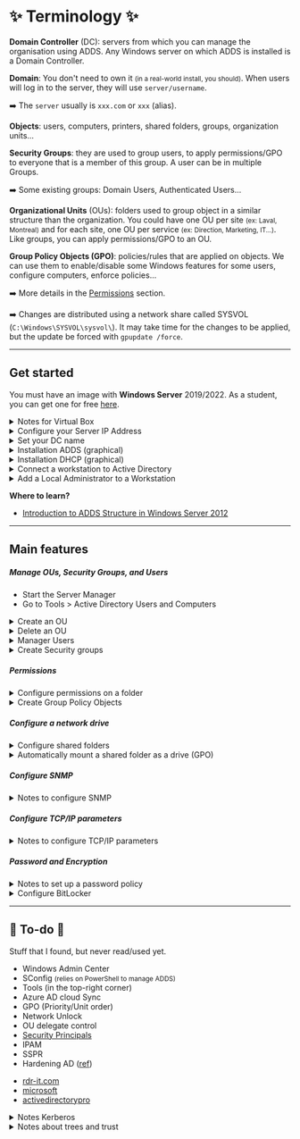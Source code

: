# ✨ Terminology ✨

<div class="row row-cols-md-2"><div>

**Domain Controller** (DC): servers from which you can manage the organisation using ADDS. Any Windows server on which ADDS is installed is a Domain Controller.

**Domain**: You don't need to own it <small>(in a real-world install, you should)</small>. When users will log in to the server, they will use `server/username`.

➡️ The `server` usually is `xxx.com` or `xxx` (alias).

</div><div>

**Objects**: users, computers, printers, shared folders, groups, organization units...

**Security Groups**: they are used to group users, to apply permissions/GPO to everyone that is a member of this group. A user can be in multiple Groups.

➡️ Some existing groups: Domain Users, Authenticated Users...

**Organizational Units** (OUs): folders used to group object in a similar structure than the organization. You could have one OU per site <small>(ex: Laval, Montreal)</small> and for each site, one OU per service <small>(ex: Direction, Marketing, IT...)</small>. Like groups, you can apply permissions/GPO to an OU.

**Group Policy Objects (GPO)**: policies/rules that are applied on objects. We can use them to enable/disable some Windows features for some users, configure computers, enforce policies... 

➡️ More details in the [Permissions](#permissions) section.

➡️ Changes are distributed using a network share called SYSVOL (`C:\Windows\SYSVOL\sysvol\`). It may take time for the changes to be applied, but the update be forced with `gpupdate /force`.
</div></div>

<hr class="sep-both">

## Get started

<div class="row row-cols-md-2"><div>

You must have an image with **Windows Server** 2019/2022. As a student, you can get one for free [here](https://azureforeducation.microsoft.com/devtools).

<details class="details-n">
<summary>Notes for Virtual Box</summary>

* Click on new, select the ISO
* Select unattended
* Start the machine
* Process as usual with the setup...
* Power off the machine
* Remove CD <small>(Settings>Storage>CD, the disk icon on the right)</small>

Go to Tools > Network. Create or select a adapter.

* DHCP server must be disabled
* Note the gateway is (ex: `X.X.X.1`)

On your VM with your VM

* Click on Settings > Network
* Adapter2
* Enable it
* Select "Host-only adapter"
* Select your adapter
</details>

<details class="details-n">
<summary>Configure your Server IP Address</summary>

* Control Panel
* Network and Internet
* Network And Sharing Center
* Select your network <small>(ex: Ethernet 2)</small>
* Properties > IPV4 > Properties
  * IP: X.X.X.2
  * Mask: 255.255.255.0
  * Default gateway: X.X.X.1
  * DNS: X.X.X.2
</details>

<details class="details-n">
<summary>Set your DC name</summary>

* Click on "Local Server"
* Click on your computer name (in blue)
* Click on "Change"
* Set the name your want
* Restart
</details>

<details class="details-n">
<summary>Installation ADDS (graphical)</summary>

* Start the **Server Manager**
* Click on "Add roles and features"
* Press Next twice
* In Server Roles, select ADDS
* Press Next twice, then Install
* Click on the notification icon with a warning (⚠️)
* Click on "Promote this server to a domain controller"

**Add a forest**

* Give a root domain name (ex: `XXX.com`)
* Add a "restore password"
* Press "Next" 4 times
* Press "Install"
</details>

<details class="details-n">
<summary>Installation DHCP (graphical)</summary>

* Start the **Server Manager**
* Click on "Add roles and features"
* Press Next twice
* In Server Roles, select DHCP Server
* Press Next twice, then Install
* Click on tools > DHCP

Configure your DHCP server

* IPV4 > New Scope
  * Name: Lan1
  * Select a range of addresses
  * You can prevent person from taking some addresses
  * Select a lock duration <small>(ex: 1 day)</small>
* We can reserve an IP address for a specific MAC address
* You can see attributed IPs in "Address leases"

➡️ Use `ipconfig /all` to get the IPv4/MAC address.
</details>
</div><div>

<details class="details-n">
<summary>Connect a workstation to Active Directory</summary>

* Start the Workstation
* Go to "Advanced System Settings"
* Switch to the "Computer name" tab
* Click on "Network ID" and follow the steps

➡️ The local computer account that will be created cannot be used by users. The username on Active Directory is the username appended with a dollar (`$`), while the password is a randomly generated string of 120 characters.
</details>

<details class="details-n">
<summary>Add a Local Administrator to a Workstation</summary>

It's a good practice to create a local administrator account in case there are issues with Active Directory or the network, and there is a need to access the computer to fix the problem.

1. Login using an Administrator account
2. Navigate to "Settings" > "Accounts" > "Other users"
3. Click on "Add someone else to this PC"
4. Select "I don't have this person's sign-in information"
5. Select "Add a user without a Microsoft account"
6. Once created, click on the newly created user
7. Click on "Change account type"
8. Select "Administrator"

➡️ If you're not connect to internet, you can skip 4 and 5.

To log in to a local account, use `.\Username`.
</details>

**Where to learn?**

* [Introduction to ADDS Structure in Windows Server 2012](https://www.youtube.com/watch?v=lFwek_OuYZ8)
</div></div>

<hr class="sep-both">

## Main features

<div class="row row-cols-md-2 mt-3"><div>

##### Manage OUs, Security Groups, and Users

* Start the Server Manager
* Go to Tools > Active Directory Users and Computers

<details class="details-n">
<summary>Create an OU</summary>

* Right-click on your domain
* New > Organizational Unit
* Give it a name
</details>

<details class="details-n">
<summary>Delete an OU</summary>

* Click on View > Advanced features
* Right-click on your OU
* Go to Properties > Object
* Unselect "Protect object from accidental deletion"
* Apply, then close
* Right-click on your OU, and click on delete
</details>

<details class="details-n">
<summary>Manager Users</summary>

**Create users**

* Right-click on your domain
* New > User
* You must at least add a "Full name" and a "logon"
* Add a password that matches your password policy

**Add a home folder**

* Right-click on a user > properties
* Go to profile
* You could select a local path, or mount a network drive, for instance, `\\ServerName\\SomeFolder\\%username%`.
* The drive will be shown next to the "C:" drive

➡️ The advantage of using `%username%` is that you can edit multiple users, and the value will be replaced for each one.
</details>

<details class="details-n">
<summary>Create Security groups</summary>

* Right-click on your domain
* New > Group

To add members, either 

* Right-click on the group, and select "Add to a group"
* Right-click on an object, select properties, go to "member of", and add your security group
</details>

##### Permissions

<details class="details-n">
<summary>Configure permissions on a folder</summary>

* Right-click on a folder <small>(for instance, on a mounted drive available to users over the network)</small>
* Select properties then Security
* Edit
* Add or remove Security Groups, OUs, or Users. You can also define the permissions for each group.

➡️ We usually allow access to security group instead of users
</details>

<details class="details-n">
<summary>Create Group Policy Objects</summary>

* Start the Server Manager
* Go to Tools > Group Policy Management
* Find the "Group Policy Object" folder
* Right-click on it > New and create a GPO

A GPO is applied to one or more OUs. It can be applied on the whole domain too. These are shown in "Scope > Location". 

* Drag-and-drop the GPO to the domain/an OU to add it inside location.
* You can add groups in security filtering to only apply the GPO to some group inside the selected locations

➡️ Policies are applied to OUs and nested OUs.

You can also exclude users/objects in the tab "Delegation".

* Click on "Advanced" and add an object to exclude
* Scroll down in the permission, and check "deny" for the line "Apply group policy"

Once created, you can edit the GPO to edit them.

* Right-click on a GPO > Edit
* Search for the setting you want to edit, and enable/disable/configure available rules

➡️ See specific sections or Google to find settings.
</details>

</div><div>

##### Configure a network drive

<details class="details-n">
<summary>Configure shared folders</summary>

* Start the **Server Manager**
* Go to Tools > Computer Management > Disk Manager
* Select the drive, right-click on it, and ensure it's marked as online <small>(or right-click on "offline" and set it to online)</small>

![disk_online.png](_images/disk_online.png)

* Right-click > Initialize Disk <small>(if there is no unallocated)</small>
* Right-click on "unallocated" and create a new volume. You can leave the name empty.

➡️ You can share the whole drive by Right-clicking on it > Properties > Sharing > Advanced Sharing, and enabling the sharing. The path that users will use will be shown below "Network Path" <small>(ex: \\\ServerName\DriveName)</small>.

➡️ You can share a folder on an online drive by Right-clicking on it > Properties > Sharing > Share. Add the groups such as `Domain Users` for everyone. The path that users will use will be shown below "Network Path" <small>(ex: \\\ServerName\FolderName)</small>.
</details>

<details class="details-n">
<summary>Automatically mount a shared folder as a drive (GPO)</summary>

By default, a user need to browse a path like `\\ServerName\Path\\To\Folder\` to access some shared folder on a server. It's possible to create a virtual drive that will point to a shared folder using GPO.

* Start the **Server Manager**
* Go to Tools > Group Policy Management
* Right-click on a GPO > Edit <small>(you could create a GPO and apply it on the whole domain, you can filter rules later...)</small>

Go to User Configuration > Preferences > Windows Settings > Drive Maps. Here, you can map a drive to a folder, and only apply the rule to a group/... 

* Right-click > New > Drive Map
* In Location, add the network path, such as `\\ServerName\Data\Maketing\`
* Select a drive letter <small>(ex: M)</small>
* In the "common" tab, select "remove this item when its no longer applied" and select "item-level targeting". Click on "Targeting" and add the security group that will get access to this mapped drive <small>(ex: Marketing)</small>.

➡️ For conditions like "one of multiple groups", you can right-click on the second item, and in item options, select OR.
</details>

##### Configure SNMP

<details class="details-n">
<summary>Notes to configure SNMP</summary>

* Start the **Server Manager**
* Click on "Add roles and features"
* Press Next thrice
* In Features, select SNMP Service

Once installed, open "Services" and find the SNMP service. Right-click on edit, and edit the properties however you want.
</details>

##### Configure TCP/IP parameters

<details class="details-n">
<summary>Notes to configure TCP/IP parameters</summary>

You can either use the Windows Registry, or a group policy. Here are some parameters that you may want to set.

* SynAttackProtect <small>(SYN flood attacks)</small>
* EnableDeadGWDetect <small>(Detect dead gateways)</small>
* EnablePMTUdiscovery <small>(Avoid fragmentation...)</small>
* KeepAliveTime <small>(Timeout for inactive connections)</small>
* TCPMaxPortsExhausted <small>(Prevent from exhausting ports)</small>
* PerformRouterDiscovery <small>(Can simply the configuration but allow attackers to set up rogue routers/... to redirect traffic)</small>
* NoNameReleaseOnDemand <small>(Release the NetBios name when no longer needed to prevent attacker from obtaining information)</small>
* TcpMaxConnectResponseRetransmissions <small>(can help to prevent SYN flood attacks, but may exhaust system resources)</small>
</details>

##### Password and Encryption

<details class="details-n">
<summary>Notes to set up a password policy</summary>

* Start the **Server Manager**
* Go to Tools > Group Policy Management
* Right-click on a GPO > Edit <small>(you could create a GPO and apply it on the whole domain...)</small>

Go to Computer configuration > Policies > Windows Settings > Security Settings > Account Policy.

There, you can enable history, set password length and age <small>(ex: 6 months)</small>, enable complexity requirements, lockout...
</details>

<details class="details-n">
<summary>Configure BitLocker</summary>

**1)** The first part is installing BitLocker on the server:

* Start the Server Manager
* Click on "Add roles and features"
* Press Next thrice
* In Features, select BitLocker

**2)** Then we need to configure it:

* Go to Tools > Group Policy Management
* Right-click on a GPO > Edit <small>(you could create a GPO and apply it on the whole domain, or a GPO only for some OUs...)</small>
* Navigate to "Computer Configuration" > "Policies" > "Administrative Templates" > "Windows Components" > "BitLocker Drive Encryption" 
* ~~Enable the "Turn on BitLocker"~~
* Go Navigate to "Operating system drives"
* Enable the "Require additional authentication at startup"
  * Select "Allow BitLocker without a compatible TPM"
  * Select "Do not allow startup PIN with TPM"
* Enable "Choose how BitLocker-protected operating system drives can be recovered"
  * Select the "Save BitLocker recovery information to AD DS for operating system drives"
* Navigate back to parent
* ~~Configure "Choose drive encryption method and cipher strength" <small>(encryption method, cipher strength...)</small>~~

**3)** On the Windows 10, you need to use a local administrator account, refer to the "Get started" section if needed.

* Open a powershell/CMD as an administrator
* Enter "gpedit.msc"
* Navigate to "Computer Configuration" > "Administrative Templates" > "Windows Components" > "BitLocker Drive Encryption"
* ...
* Restart

Then, right-click on the drive to encrypt, select "Bitlocker", and encrypt it. If prompted for a password when starting the workstation, then something went wrong in your configuration.

</details>

</div></div>

<hr class="sep-both">

## 👻 To-do 👻

Stuff that I found, but never read/used yet.

<div class="row row-cols-md-2"><div>

* Windows Admin Center
* SConfig <small>(relies on PowerShell to manage ADDS)</small>
* Tools (in the top-right corner)
* Azure AD cloud Sync
* GPO (Priority/Unit order)
* Network Unlock
* OU delegate control
* [Security Principals](https://learn.microsoft.com/en-us/windows-server/identity/ad-ds/manage/understand-security-principals)
* IPAM
* SSPR
* Hardening AD ([ref](https://blog.netwrix.fr/2019/05/06/securiser-votre-annuaire-ad-contre-les-attaques-de-malware/))
</div><div>

* [rdr-it.com](https://rdr-it.com/active-directory/)
* [microsoft](https://learn.microsoft.com/en-us/windows-server/identity/ad-ds/active-directory-domain-services)
* [activedirectorypro](https://activedirectorypro.com/blog/)

<details class="details-n">
<summary>Notes Kerberos</summary>

This is the authentication system in Windows domains, replacing NetNTLM. Users will log in to the Kerberos service and receive a ticket called **Ticket Granting Ticket (TGT)**. They will use this ticket when requesting access to a share/database/... If the request is accepted, Kerberos will give them a **Ticket Granting Service (TGS)** allowing them to access the service. Then, they will use the TGS to log in to the service. No credentials are sent over the network.
</details>

<details class="details-n">
<summary>Notes about trees and trust</summary>

Can create a sub-domain for another place with different policies/...
Subdomain, they inherit the schema. two-way implicit transitive (trust other subdomains) trust.
**Tree**. one way explicit trust (from B to A). Then B is able to use users from A, and give them permissions to access their tree.
</details>

</div></div>
